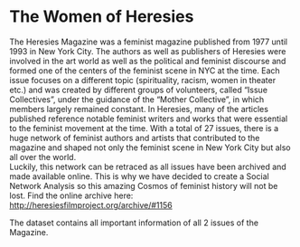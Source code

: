 # The Women of Heresies
The Heresies Magazine was a feminist magazine published from 1977 until 1993 in New York City. 
The authors as well as publishers of Heresies were involved in the art world as well as the political and feminist discourse and formed one of the centers of the feminist scene in NYC at the time. 
Each issue focuses on a different topic (spirituality, racism, women in theater etc.) and was created by  different groups of volunteers, called “Issue Collectives”, under the guidance of the “Mother Collective”, in which members largely remained constant. 
In Heresies, many of the articles published reference notable feminist writers and works that were essential to the feminist movement at the time.
With a total of 27 issues, there is a huge network of feminist authors and artists that contributed to the magazine and shaped not only the feminist scene in New York City but also all over the world.  
Luckily, this network can be retraced as all issues have been archived and made available online.
This is why we have decided to create a Social Network Analysis so this amazing Cosmos of feminist history will not be lost. 
Find the online archive here: http://heresiesfilmproject.org/archive/#1156 

The dataset contains all important information of all 2 issues of the Magazine.
